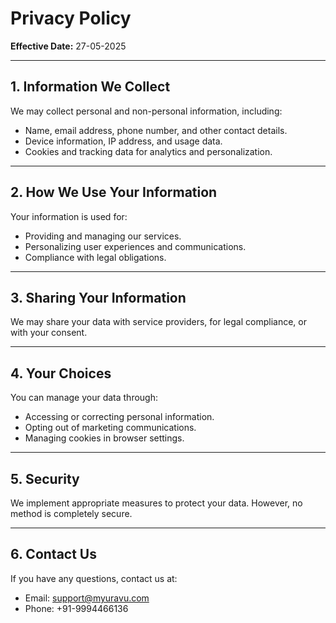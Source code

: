 # Privacy Policy

**Effective Date:** 27-05-2025

---

## 1. Information We Collect

We may collect personal and non-personal information, including:

- Name, email address, phone number, and other contact details.
- Device information, IP address, and usage data.
- Cookies and tracking data for analytics and personalization.

---

## 2. How We Use Your Information

Your information is used for:

- Providing and managing our services.
- Personalizing user experiences and communications.
- Compliance with legal obligations.

---

## 3. Sharing Your Information

We may share your data with service providers, for legal compliance, or with your consent.

---

## 4. Your Choices

You can manage your data through:

- Accessing or correcting personal information.
- Opting out of marketing communications.
- Managing cookies in browser settings.

---

## 5. Security

We implement appropriate measures to protect your data. However, no method is completely secure.

---

## 6. Contact Us

If you have any questions, contact us at:

- Email: support@myuravu.com
- Phone: +91-9994466136
